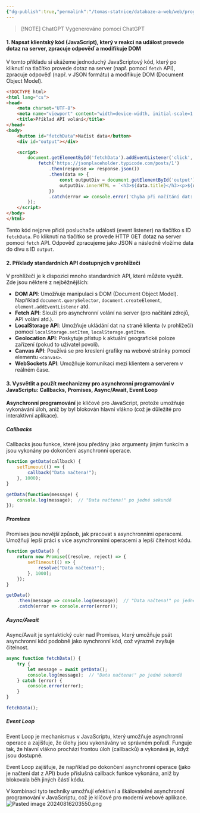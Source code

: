 ```yaml
---
{"dg-publish":true,"permalink":"/tomas-statnice/databaze-a-web/web/programovani-na-strane-klienta-java-script-standardni-api-v-prohlizeci/","tags":["web","tomas","databaze_a_web"],"noteIcon":""}
---
```


> [!NOTE] ChatGPT
> Vygenerováno pomocí ChatGPT
#### 1. Napsat klientský kód (JavaScript), který v reakci na událost provede dotaz na server, zpracuje odpověď a modifikuje DOM

V tomto příkladu si ukážeme jednoduchý JavaScriptový kód, který po kliknutí na tlačítko provede dotaz na server (např. pomocí `fetch` API), zpracuje odpověď (např. v JSON formátu) a modifikuje DOM (Document Object Model).

```html
<!DOCTYPE html>
<html lang="cs">
<head>
    <meta charset="UTF-8">
    <meta name="viewport" content="width=device-width, initial-scale=1.0">
    <title>Příklad API volání</title>
</head>
<body>
    <button id="fetchData">Načíst data</button>
    <div id="output"></div>

    <script>
        document.getElementById('fetchData').addEventListener('click', function() {
            fetch('https://jsonplaceholder.typicode.com/posts/1')
                .then(response => response.json())
                .then(data => {
                    const outputDiv = document.getElementById('output');
                    outputDiv.innerHTML = `<h3>${data.title}</h3><p>${data.body}</p>`;
                })
                .catch(error => console.error('Chyba při načítání dat:', error));
        });
    </script>
</body>
</html>
```

Tento kód nejprve přidá posluchače události (event listener) na tlačítko s ID `fetchData`. Po kliknutí na tlačítko se provede HTTP GET dotaz na server pomocí `fetch` API. Odpověď zpracujeme jako JSON a následně vložíme data do divu s ID `output`.

#### 2. Příklady standardních API dostupných v prohlížeči

V prohlížeči je k dispozici mnoho standardních API, které můžete využít. Zde jsou některé z nejběžnějších:

- **DOM API**: Umožňuje manipulaci s DOM (Document Object Model). Například `document.querySelector`, `document.createElement`, `element.addEventListener` atd.
- **Fetch API**: Slouží pro asynchronní volání na server (pro načítání zdrojů, API volání atd.). 
- **LocalStorage API**: Umožňuje ukládání dat na straně klienta (v prohlížeči) pomocí `localStorage.setItem`, `localStorage.getItem`.
- **Geolocation API**: Poskytuje přístup k aktuální geografické poloze zařízení (pokud to uživatel povolí).
- **Canvas API**: Používá se pro kreslení grafiky na webové stránky pomocí elementu `<canvas>`.
- **WebSockets API**: Umožňuje komunikaci mezi klientem a serverem v reálném čase.

#### 3. Vysvětlit a použít mechanizmy pro asynchronní programování v JavaScriptu: Callbacks, Promises, Async/Await, Event Loop

**Asynchronní programování** je klíčové pro JavaScript, protože umožňuje vykonávání úloh, aniž by byl blokován hlavní vlákno (což je důležité pro interaktivní aplikace).

##### Callbacks

Callbacks jsou funkce, které jsou předány jako argumenty jiným funkcím a jsou vykonány po dokončení asynchronní operace.

```javascript
function getData(callback) {
    setTimeout(() => {
        callback("Data načtena!");
    }, 1000);
}

getData(function(message) {
    console.log(message);  // "Data načtena!" po jedné sekundě
});
```

##### Promises

Promises jsou novější způsob, jak pracovat s asynchronními operacemi. Umožňují lepší práci s více asynchronními operacemi a lepší čitelnost kódu.

```javascript
function getData() {
    return new Promise((resolve, reject) => {
        setTimeout(() => {
            resolve("Data načtena!");
        }, 1000);
    });
}

getData()
    .then(message => console.log(message))  // "Data načtena!" po jedné sekundě
    .catch(error => console.error(error));
```

##### Async/Await

Async/Await je syntaktický cukr nad Promises, který umožňuje psát asynchronní kód podobně jako synchronní kód, což výrazně zvyšuje čitelnost.

```javascript
async function fetchData() {
    try {
        let message = await getData();
        console.log(message);  // "Data načtena!" po jedné sekundě
    } catch (error) {
        console.error(error);
    }
}

fetchData();
```

##### Event Loop

Event Loop je mechanismus v JavaScriptu, který umožňuje asynchronní operace a zajišťuje, že úlohy jsou vykonávány ve správném pořadí. Funguje tak, že hlavní vlákno prochází frontou úloh (callbacků) a vykonává je, když jsou dostupné.

Event Loop zajišťuje, že například po dokončení asynchronní operace (jako je načtení dat z API) bude příslušná callback funkce vykonána, aniž by blokovala běh jiných částí kódu.

V kombinaci tyto techniky umožňují efektivní a škálovatelné asynchronní programování v JavaScriptu, což je klíčové pro moderní webové aplikace.
![Pasted image 20240816203550.png](/img/user/assets/img/Pasted%20image%2020240816203550.png)